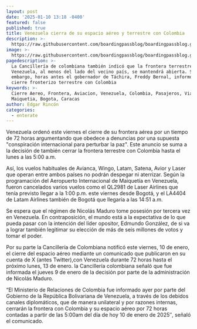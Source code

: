 ```yaml
---
layout: post
date: '2025-01-10 13:18 -0400'
featured: false
published: true
title: Venezuela cierra de su espacio aéreo y terrestre con Colombia
description: >-
  https://raw.githubusercontent.com/boardingpassblog/boardingpassblog.github.io/refs/heads/main/assets/images/Aviones-Maiquetia.jpg
image: >-
  https://raw.githubusercontent.com/boardingpassblog/boardingpassblog.github.io/refs/heads/main/assets/images/Aviones-Maiquetia.jpg
pagedescription: >-
  La Cancillería de colombiana también indicó que la frontera terrestre con
  Venezuela, al menos del lado del vecino país, se mantendrá abierta. Sin
  embargo, horas antes el gobernador de Táchira, Freddy Bernal, informó sobre el
  cierre fronterizo terrestre con Colombia
keywords: >-
  Cierre Aereo, Frontera, Aviacion, Venezuela, Colombia, Pasajeros, Viajes,
  Maiquetia, Bogota, Caracas
author: Edgar Rincón
categories:
  - enterate
---
```

Venezuela ordenó este viernes el cierre de su frontera aérea por un tiempo de 72 horas argumentando que obedece a denuncias por una supuesta "conspiración internacional para perturbar la paz". Este anuncio se suma a la decisión de también cerrar la frontera terrestre con Colombia hasta el lunes a las 5:00 a.m.

Así, los vuelos habituales de Avianca, Wingo, Latam, Satena, Avior y Laser que operan entre ambos países no podrán despegar ni aterrizar. Según la programación del Aeropuerto Internacional de Maiquetía en Venezuela, fueron cancelados varios vuelos como el QL2981 de Laser Airlines que tenía previsto llegar a la 1:00 p.m. este viernes desde Bogotá, y el LA4404 de Latam Airlines también de Bogotá que llegaría a las 14:51 a.m.

Se espera que el régimen de Nicolás Maduro tome posesión por tercera vez en Venezuela. En contraposición, el mundo está a la expectativa de lo que pueda pasar con la intención del líder opositor, Edmundo González, de si va a lograr también legitimar su elección de más de seis millones de votos y tomar el poder.

Por su parte la Cancillería de Colombiana notificó este viernes, 10 de enero, el cierre del espacio aéreo mediante un comunicado que publicaron en su cuenta de X (antes Twitter),con Venezuela durante 72 horas hasta el próximo lunes, 13 de enero. la Cancillería colombiana señaló que fue informada el jueves 9 de enero de la decisión por parte de la administración de Nicolás Maduro.

“El Ministerio de Relaciones de Colombia fue informado ayer por parte del Gobierno de la República Bolivariana de Venezuela, a través de los debidos canales diplomáticos, que de manera unilateral y por razones internas, cerrarán la frontera con Colombia y su espacio aéreo por 72 horas contadas a partir de las 5:00am del día de hoy 10 de enero de 2025″, señaló el comunicado.
